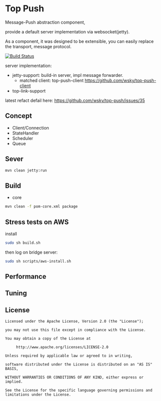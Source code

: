 # Top Push

Message-Push abstraction component,

provide a default server implementation via websocket(jetty).

As a component, it was designed to be extensible, you can easily replace the transport, message protocol.

[![Build Status](https://travis-ci.org/wsky/top-push.png?branch=master)](https://travis-ci.org/wsky/top-push)

server implementation:
- jetty-support: build-in server, impl message forwarder.
	- matched client: top-push-client https://github.com/wsky/top-push-client
- top-link-support

latest refact defail here:
https://github.com/wsky/top-push/issues/35

## Concept

- Client/Connection
- StateHandler
- Scheduler
- Queue

## Sever

```bash
mvn clean jetty:run
```

## Build

- core

```bash
mvn clean -f pom-core.xml package
```

## Stress tests on AWS

install

```bash
sudo sh build.sh
```
then log on bridge server:
```bash
sudo sh scripts/aws-install.sh
```

## Performance

## Tuning

## License

	Licensed under the Apache License, Version 2.0 (the "License");

	you may not use this file except in compliance with the License.

	You may obtain a copy of the License at

	     http://www.apache.org/licenses/LICENSE-2.0

	Unless required by applicable law or agreed to in writing, 

	software distributed under the License is distributed on an "AS IS" BASIS, 

	WITHOUT WARRANTIES OR CONDITIONS OF ANY KIND, either express or implied.

	See the License for the specific language governing permissions and limitations under the License.